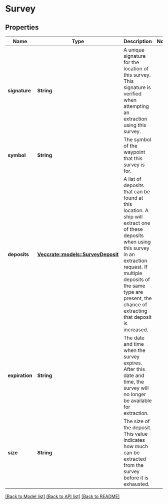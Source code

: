 # Survey

## Properties

Name | Type | Description | Notes
------------ | ------------- | ------------- | -------------
**signature** | **String** | A unique signature for the location of this survey. This signature is verified when attempting an extraction using this survey. | 
**symbol** | **String** | The symbol of the waypoint that this survey is for. | 
**deposits** | [**Vec<crate::models::SurveyDeposit>**](SurveyDeposit.md) | A list of deposits that can be found at this location. A ship will extract one of these deposits when using this survey in an extraction request. If multiple deposits of the same type are present, the chance of extracting that deposit is increased. | 
**expiration** | **String** | The date and time when the survey expires. After this date and time, the survey will no longer be available for extraction. | 
**size** | **String** | The size of the deposit. This value indicates how much can be extracted from the survey before it is exhausted. | 

[[Back to Model list]](../README.md#documentation-for-models) [[Back to API list]](../README.md#documentation-for-api-endpoints) [[Back to README]](../README.md)


